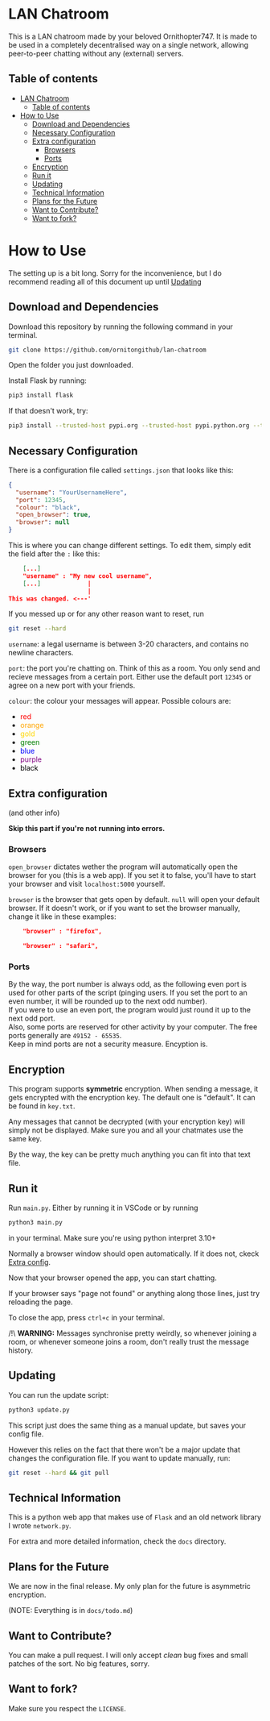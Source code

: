 # LAN Chatroom

This is a LAN chatroom made by your beloved Ornithopter747. It is made to be used in a completely decentralised way on a single network, allowing peer-to-peer chatting without any (external) servers.

## Table of contents

- [LAN Chatroom](#lan-chatroom)
  - [Table of contents](#table-of-contents)
- [How to Use](#how-to-use)
  - [Download and Dependencies](#download-and-dependencies)
  - [Necessary Configuration](#necessary-configuration)
  - [Extra configuration](#extra-configuration)
    - [Browsers](#browsers)
    - [Ports](#ports)
  - [Encryption](#encryption)
  - [Run it](#run-it)
  - [Updating](#updating)
  - [Technical Information](#technical-information)
  - [Plans for the Future](#plans-for-the-future)
  - [Want to Contribute?](#want-to-contribute)
  - [Want to fork?](#want-to-fork)

# How to Use

The setting up is a bit long. Sorry for the inconvenience, but I do recommend reading all of this document up until [Updating](#updating)

## Download and Dependencies

Download this repository by running the following command in your terminal.

```bash
git clone https://github.com/ornitongithub/lan-chatroom
```


Open the folder you just downloaded.

Install Flask by running:

```bash
pip3 install flask
```

If that doesn't work, try:

```bash
pip3 install --trusted-host pypi.org --trusted-host pypi.python.org --trusted-host files.pythonhosted.org flask --user
```

## Necessary Configuration

There is a configuration file called `settings.json` that looks like this:

```json
{
  "username": "YourUsernameHere",
  "port": 12345,
  "colour": "black",
  "open_browser": true,
  "browser": null
}
```

This is where you can change different settings. To edit them, simply edit the field after the `:` like this:

```json
    [...]
    "username" : "My new cool username",
    [...]             |
                      |
This was changed. <---'
```

If you messed up or for any other reason want to reset, run

```bash
git reset --hard
```

`username`: a legal username is between 3-20 characters, and contains no newline characters.

`port`: the port you're chatting on. Think of this as a room. You only send and recieve messages from a certain port. Either use the default port `12345` or agree on a new port with your friends.

`colour`: the colour your messages will appear. Possible colours are:

- <span style="color:red">red</span>
- <span style="color:orange">orange</span>
- <span style="color:gold">gold</span>
- <span style="color:green">green</span>
- <span style="color:blue">blue</span>
- <span style="color:purple">purple</span>
- <span style="color:black">black</span>

## Extra configuration

(and other info)

**Skip this part if you're not running into errors.**

### Browsers

`open_browser` dictates wether the program will automatically open the browser for you (this is a web app). If you set it to false, you'll have to start your browser and visit `localhost:5000` yourself.

`browser` is the browser that gets open by default. `null` will open your default browser. If it doesn't work, or if you want to set the browser manually, change it like in these examples:

```json
    "browser" : "firefox",
```

```json
    "browser" : "safari",
```

### Ports

By the way, the port number is always odd, as the following even port is used for other parts of the script (pinging users. If you set the port to an even number, it will be rounded up to the next odd number). <br>
If you were to use an even port, the program would just round it up to the next odd port. <br>
Also, some ports are reserved for other activity by your computer. The free ports generally are `49152 - 65535`. <br>
Keep in mind ports are not a security measure. Encyption is.

## Encryption

This program supports **symmetric** encryption. When sending a message, it gets encrypted with the encryption key. The default one is "default". It can be found in `key.txt`.

Any messages that cannot be decrypted (with your encryption key) will simply not be displayed. Make sure you and all your chatmates use the same key.

By the way, the key can be pretty much anything you can fit into that text file.

## Run it

Run `main.py`. Either by running it in VSCode or by running

```bash
python3 main.py
```

in your terminal. Make sure you're using python interpret 3.10+

Normally a browser window should open automatically. If it does not, ckeck [Extra config](#extra-config).

Now that your browser opened the app, you can start chatting.

If your browser says "page not found" or anything along those lines, just try reloading the page.

To close the app, press `ctrl+c` in your terminal.

/!\ **WARNING:** Messages synchronise pretty weirdly, so whenever joining a room, or whenever someone joins a room, don't really trust the message history.

## Updating

You can run the update script:

```bash
python3 update.py
```

This script just does the same thing as a manual update, but saves your config file.

However this relies on the fact that there won't be a major update that changes the configuration file. If you want to update manually, run:

```bash
git reset --hard && git pull
```

## Technical Information

This is a python web app that makes use of `Flask` and an old network library I wrote `network.py`.

For extra and more detailed information, check the `docs` directory.

## Plans for the Future

We are now in the final release. My only plan for the future is asymmetric encryption.

(NOTE: Everything is in `docs/todo.md`)

## Want to Contribute?

You can make a pull request. I will only accept *clean* bug fixes and small patches of the sort. No big features, sorry.

## Want to fork?

Make sure you respect the `LICENSE`.
